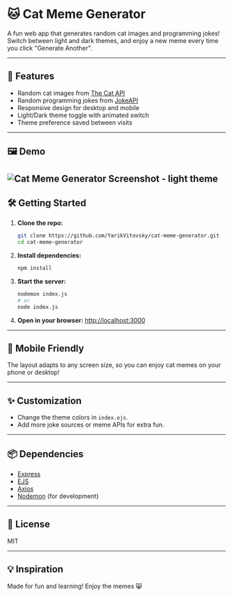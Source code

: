 # 🐱 Cat Meme Generator

A fun web app that generates random cat images and programming jokes! Switch between light and dark themes, and enjoy a new meme every time you click "Generate Another".

---

## 🚀 Features
- Random cat images from [The Cat API](https://thecatapi.com/)
- Random programming jokes from [JokeAPI](https://jokeapi.dev/)
- Responsive design for desktop and mobile
- Light/Dark theme toggle with animated switch
- Theme preference saved between visits

---

## 🖼️ Demo
![Cat Meme Generator Screenshot - light theme](cat-meme.png)
---

## 🛠️ Getting Started

1. **Clone the repo:**
   ```bash
   git clone https://github.com/YarikVitovsky/cat-meme-generator.git
   cd cat-meme-generator
   ```
2. **Install dependencies:**
   ```bash
   npm install
   ```
3. **Start the server:**
   ```bash
   nodemon index.js
   # or
   node index.js
   ```
4. **Open in your browser:**
   [http://localhost:3000](http://localhost:3000)

---

## 📱 Mobile Friendly
The layout adapts to any screen size, so you can enjoy cat memes on your phone or desktop!

---

## ✨ Customization
- Change the theme colors in `index.ejs`.
- Add more joke sources or meme APIs for extra fun.

---

## 📦 Dependencies
- [Express](https://expressjs.com/)
- [EJS](https://ejs.co/)
- [Axios](https://axios-http.com/)
- [Nodemon](https://nodemon.io/) (for development)

---

## 🐾 License
MIT

---

## 💡 Inspiration
Made for fun and learning! Enjoy the memes 😸
